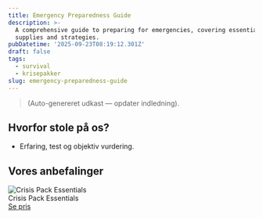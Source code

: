 ```yaml
---
title: Emergency Preparedness Guide
description: >-
  A comprehensive guide to preparing for emergencies, covering essential
  supplies and strategies.
pubDatetime: '2025-09-23T08:19:12.301Z'
draft: false
tags:
  - survival
  - krisepakker
slug: emergency-preparedness-guide
---
```

> (Auto-genereret udkast — opdater indledning).

## Hvorfor stole på os?
- Erfaring, test og objektiv vurdering.

## Vores anbefalinger


<!-- Auto: Affiliate-kort fra Products/SKUs -->

<div class="aff-card"><img src="abstract_15.png (https://v5.airtableusercontent.com/v3/u/45/45/1758628800000/CFa92K3r_-f7KQnMC3fQzQ/D5hyqDKQ02yHTqxE9wedRttRICm5_rtHgrsCxDVVSTycpcQ-83VrAl32tKfnZgYj_sCjIuTgCuqSHueQc4j2K57TWAjym7XXwVCyAnpaw_1SYfRukZJCC04r3gjuDEvpAEbminSHrkGo2TzE4ea-ODBy45eLiO8L8npYrG8htFE/Ex5rx0Ft63DOge4WCEDj74ZHbQcZyX6Ohy8O8ulQJXk)" alt="Crisis Pack Essentials" class="aff-card__img" /><div class="aff-card__meta"><div class="aff-card__title">Crisis Pack Essentials</div><a class="aff-btn" href="https://affiliate.homeessentialsee62.com/deal789?utm_source=klartilalt&utm_medium=affiliate&subid=emergency-preparedness-guide-2025-09-23" rel="sponsored nofollow noopener" target="_blank">Se pris</a></div></div>

